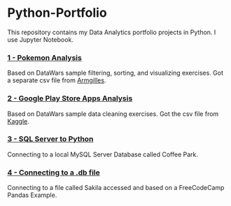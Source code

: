 # Python-Portfolio
This repository contains my Data Analytics portfolio projects in Python. I use Jupyter Notebook.


### [1 - Pokemon Analysis](https://github.com/kylenaaa/Python-Portfolio/tree/main/1%20-%20Pokemon%20Analysis)
Based on DataWars sample filtering, sorting, and visualizing exercises. Got a separate csv file from [Armgilles](https://gist.github.com/armgilles/194bcff35001e7eb53a2a8b441e8b2c6). 


### [2 - Google Play Store Apps Analysis](https://github.com/kylenaaa/Python-Portfolio/tree/main/2%20-%20Google%20Play%20Store%20Apps%20Analysis)
Based on DataWars sample data cleaning exercises. Got the csv file from [Kaggle](https://www.kaggle.com/datasets/lava18/google-play-store-apps/). 


### [3 - SQL Server to Python](https://github.com/kylenaaa/Python-Portfolio/tree/main/3%20-%20SQL%20Server%20to%20Python)
Connecting to a local MySQL Server Database called Coffee Park.


### [4 - Connecting to a .db file](https://github.com/kylenaaa/Python-Portfolio/tree/main/4%20-%20Connecting%20to%20a%20.db%20file)
Connecting to a file called Sakila accessed and based on a FreeCodeCamp Pandas Example.
